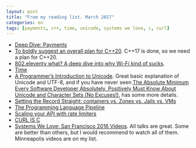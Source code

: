 ```yaml
---
layout: post
title: "From my reading list. March 2017"
categories: en
tags: [payments, c++, time, unicode, systems we love, c, curl]
---
```


- [Deep Dive:
  Payments](https://tech.affirm.com/deep-dive-payments-60f5d17f6c71)
- [To boldly suggest an overall plan for
  C++20](http://www.open-std.org/jtc1/sc22/wg21/docs/papers/2017/p0592r0.html).
  C++17 is done, so we need a plan for C++20.
- [802.eleventy what? A deep dive into why Wi-Fi kind of
  sucks](https://arstechnica.com/information-technology/2017/03/802-eleventy-what-a-deep-dive-into-why-wi-fi-kind-of-sucks/).
- [Time](https://unix4lyfe.org/time/)
- [A Programmer’s Introduction to Unicode](http://reedbeta.com/blog/programmers-intro-to-unicode/). Great basic explanation of Unicode and UTF-8, and if you have never seen [The Absolute Minimum Every Software Developer Absolutely, Positively Must Know About Unicode and Character Sets (No Excuses!)](https://www.joelonsoftware.com/2003/10/08/the-absolute-minimum-every-software-developer-absolutely-positively-must-know-about-unicode-and-character-sets-no-excuses/), has some more details.
- [Setting the Record Straight: containers vs. Zones vs. Jails vs. VMs](https://blog.jessfraz.com/post/containers-zones-jails-vms/)
- [The Programming Language Pipeline](https://medium.com/@william01110111/the-programming-language-pipeline-91d3f449c919)
- [Scaling your API with rate limiters](https://stripe.com/blog/rate-limiters)
- [CURL IS C](https://daniel.haxx.se/blog/2017/03/27/curl-is-c/)
- [Systems We Love: San Francisco 2016 Videos](https://systemswe.love/archive/san-francisco-2016).
    All talks are great. Some are better than others, but I would recommend to watch
    all of them. Minneapolis videos are on my list.
